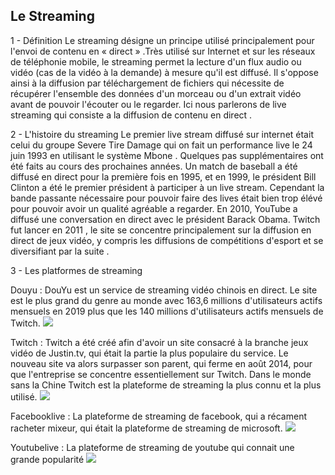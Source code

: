 ## Le Streaming

1 - Définition
 Le streaming désigne un principe utilisé principalement pour l'envoi de contenu en « direct » .Très utilisé sur Internet et sur les réseaux de téléphonie mobile, le streaming permet la lecture d'un flux audio ou vidéo (cas de la vidéo à la demande) à mesure qu'il est diffusé. Il s'oppose ainsi à la diffusion par téléchargement de fichiers qui nécessite de récupérer l'ensemble des données d'un morceau ou d'un extrait vidéo avant de pouvoir l'écouter ou le regarder. Ici nous parlerons de live streaming qui consiste a la diffusion de contenu en direct .
 
 
2 - L'histoire du streaming
Le premier live stream diffusé sur internet était celui du groupe Severe Tire Damage qui on fait un performance live le 24 juin 1993 en utilisant le système Mbone .
Quelques pas supplémentaires ont été faits au cours des prochaines années. Un match de baseball a été diffusé en direct pour la première fois en 1995, et en 1999, le président Bill Clinton a été le premier président à participer à un live stream. Cependant la bande passante nécessaire pour pouvoir faire des lives était bien trop élévé pour pouvoir avoir un qualité 
agréable a regarder. En 2010, YouTube a diffusé une conversation en direct avec le président Barack Obama. Twitch fut lancer en 2011 , le site se concentre principalement sur la diffusion en direct de jeux vidéo, y compris les diffusions de compétitions d'esport et se diversifiant par la suite .


3 - Les platformes de streaming

Douyu : 
DouYu est un service de streaming vidéo chinois en direct. Le site est le plus grand du genre au monde avec 163,6 millions d'utilisateurs actifs mensuels en 2019 plus que les 140 millions d'utilisateurs actifs mensuels de Twitch. 
![](https://upload.wikimedia.org/wikipedia/en/a/aa/DouYu_logo.png)

Twitch :
Twitch a été créé afin d'avoir un site consacré à la branche jeux vidéo de Justin.tv, qui était la partie la plus populaire du service. Le nouveau site va alors surpasser son parent, qui ferme en août 2014, pour que l'entreprise se concentre essentiellement sur Twitch. Dans le monde sans la Chine Twitch est la plateforme de streaming la plus connu et la plus utilisé.
![](https://blog.twitch.tv/assets/uploads/twitch-generic-email-1-1-1-1.jpg)

Facebooklive : 
La plateforme de streaming de facebook, qui a récament racheter mixeur, qui était la plateforme de streaming de microsoft.
![](https://2.bp.blogspot.com/-3NGNOyhi-DU/VwUWhjXxdbI/AAAAAAAAYwg/SQOcrthG3JAiYM-LXWtMQP_vnUlMqr0AA/w1200-h630-p-k-no-nu/facebook-live-video-logo.png)

Youtubelive : 
La plateforme de streaming de youtube qui connait une grande popularité 
![](https://www.numerama.com/content/uploads/2017/04/youtube_live.png)



